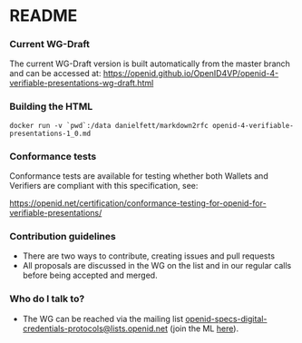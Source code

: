 # README #

### Current WG-Draft

The current WG-Draft version is built automatically from the master branch and can be accessed at: https://openid.github.io/OpenID4VP/openid-4-verifiable-presentations-wg-draft.html

### Building the HTML

```
docker run -v `pwd`:/data danielfett/markdown2rfc openid-4-verifiable-presentations-1_0.md
```

### Conformance tests

Conformance tests are available for testing whether both Wallets and
Verifiers are compliant with this specification, see:

https://openid.net/certification/conformance-testing-for-openid-for-verifiable-presentations/

### Contribution guidelines ###

* There are two ways to contribute, creating issues and pull requests
* All proposals are discussed in the WG on the list and in our regular calls before being accepted and merged.

### Who do I talk to? ###

* The WG can be reached via the mailing list [openid-specs-digital-credentials-protocols@lists.openid.net](mailto:openid-specs-digital-credentials-protocols@lists.openid.net) (join the ML [here](https://lists.openid.net/mailman/listinfo/openid-specs-digital-credentials-protocols)).

